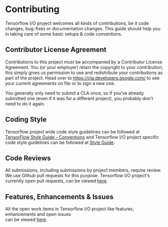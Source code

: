 # Contributing

Tensorflow I/O project welcomes all kinds of contributions, be it code changes, bug-fixes or documentation changes. This guide should help you in taking care of some basic setups & code conventions.

## Contributor License Agreement

Contributions to this project must be accompanied by a Contributor License
Agreement. You (or your employer) retain the copyright to your contribution;
this simply gives us permission to use and redistribute your contributions as
part of the project. Head over to https://cla.developers.google.com/ to see
your current agreements on file or to sign a new one.

You generally only need to submit a CLA once, so if you've already submitted one
(even if it was for a different project), you probably don't need to do it
again.

## Coding Style

Tensorflow project wide code style guidelines can be followed at [TensorFlow Style Guide - Conventions](https://www.tensorflow.org/community/contribute/code_style) and Tensorflow I/O project specific code style guidelines can be followed at [Style Guide](STYLE_GUIDE.md).

## Code Reviews

All submissions, including submissions by project members, require review. We
use Github pull requests for this purpose.
Tensorflow I/O project's currently open pull requests, 
can be viewed [here](https://github.com/tensorflow/io/pulls).

## Features, Enhancements & Issues

All the open work items in Tensorflow I/O project like features, enhancements and open issues  
can be viewed [here](https://github.com/tensorflow/io/issues). 
